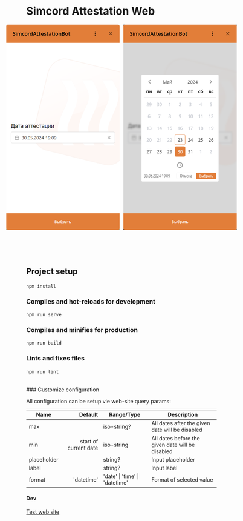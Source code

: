 # Simcord Attestation Web

<div style="text-align: center;display: flex; flex-direction: row; justify-content: center; gap: 10px">
<img src="./.images/1.png" alt="Logo" width="300" />
<img src="./.images/2.png" alt="Logo" width="300" />
</div>

<br/>
<br/>
<br/>
<br/>

## Project setup

```
npm install
```

### Compiles and hot-reloads for development

```
npm run serve
```

### Compiles and minifies for production

```
npm run build
```

### Lints and fixes files

```
npm run lint
```
<br/>
### Customize configuration

All configuration can be setup vie web-site query params:

| Name        |               Default | Range/Type                     | Description                                      |
|-------------|----------------------:|--------------------------------|--------------------------------------------------|
| max         |                       | iso-string?                    | All dates after the given date will be disabled  |
| min         | start of current date | iso-string                     | All dates before the given date will be disabled |
| placeholder |                       | string?                        | Input placeholder                                |
| label       |                       | string?                        | Input label                                      |
| format      |            'datetime' | 'date' \| 'time' \| 'datetime' | Format of selected value                         |


#### Dev

[Test web site](https://benevolent-starship-f1a57d.netlify.app/)